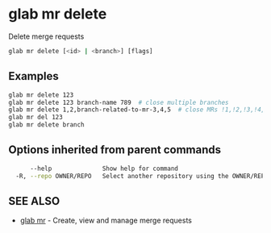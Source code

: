 # glab mr delete

Delete merge requests

```bash
glab mr delete [<id> | <branch>] [flags]
```

## Examples

```bash
glab mr delete 123
glab mr delete 123 branch-name 789  # close multiple branches
glab mr delete 1,2,branch-related-to-mr-3,4,5  # close MRs !1,!2,!3,!4,!5
glab mr del 123
glab mr delete branch

```

## Options inherited from parent commands

```bash
      --help              Show help for command
  -R, --repo OWNER/REPO   Select another repository using the OWNER/REPO or `GROUP/NAMESPACE/REPO` format or full URL or git URL
```

## SEE ALSO

* [glab mr](./)  - Create, view and manage merge requests
